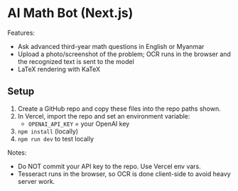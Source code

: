 # AI Math Bot (Next.js)

Features:
- Ask advanced third-year math questions in English or Myanmar
- Upload a photo/screenshot of the problem; OCR runs in the browser and the recognized text is sent to the model
- LaTeX rendering with KaTeX

## Setup
1. Create a GitHub repo and copy these files into the repo paths shown.
2. In Vercel, import the repo and set an environment variable:
   - `OPENAI_API_KEY` = your OpenAI key
3. `npm install` (locally)
4. `npm run dev` to test locally

Notes:
- Do NOT commit your API key to the repo. Use Vercel env vars.
- Tesseract runs in the browser, so OCR is done client-side to avoid heavy server work.
